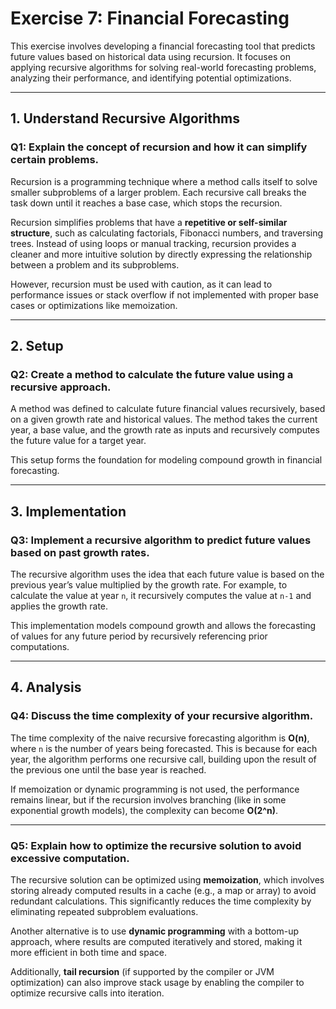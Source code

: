 # Exercise 7: Financial Forecasting

This exercise involves developing a financial forecasting tool that predicts future values based on historical data using recursion. It focuses on applying recursive algorithms for solving real-world forecasting problems, analyzing their performance, and identifying potential optimizations.

---

## 1. Understand Recursive Algorithms

### Q1: Explain the concept of recursion and how it can simplify certain problems.

Recursion is a programming technique where a method calls itself to solve smaller subproblems of a larger problem. Each recursive call breaks the task down until it reaches a base case, which stops the recursion.

Recursion simplifies problems that have a **repetitive or self-similar structure**, such as calculating factorials, Fibonacci numbers, and traversing trees. Instead of using loops or manual tracking, recursion provides a cleaner and more intuitive solution by directly expressing the relationship between a problem and its subproblems.

However, recursion must be used with caution, as it can lead to performance issues or stack overflow if not implemented with proper base cases or optimizations like memoization.

---

## 2. Setup

### Q2: Create a method to calculate the future value using a recursive approach.

A method was defined to calculate future financial values recursively, based on a given growth rate and historical values. The method takes the current year, a base value, and the growth rate as inputs and recursively computes the future value for a target year.

This setup forms the foundation for modeling compound growth in financial forecasting.

---

## 3. Implementation

### Q3: Implement a recursive algorithm to predict future values based on past growth rates.

The recursive algorithm uses the idea that each future value is based on the previous year’s value multiplied by the growth rate. For example, to calculate the value at year `n`, it recursively computes the value at `n-1` and applies the growth rate.

This implementation models compound growth and allows the forecasting of values for any future period by recursively referencing prior computations.

---

## 4. Analysis

### Q4: Discuss the time complexity of your recursive algorithm.

The time complexity of the naive recursive forecasting algorithm is **O(n)**, where `n` is the number of years being forecasted. This is because for each year, the algorithm performs one recursive call, building upon the result of the previous one until the base year is reached.

If memoization or dynamic programming is not used, the performance remains linear, but if the recursion involves branching (like in some exponential growth models), the complexity can become **O(2^n)**.

---

### Q5: Explain how to optimize the recursive solution to avoid excessive computation.

The recursive solution can be optimized using **memoization**, which involves storing already computed results in a cache (e.g., a map or array) to avoid redundant calculations. This significantly reduces the time complexity by eliminating repeated subproblem evaluations.

Another alternative is to use **dynamic programming** with a bottom-up approach, where results are computed iteratively and stored, making it more efficient in both time and space.

Additionally, **tail recursion** (if supported by the compiler or JVM optimization) can also improve stack usage by enabling the compiler to optimize recursive calls into iteration.




